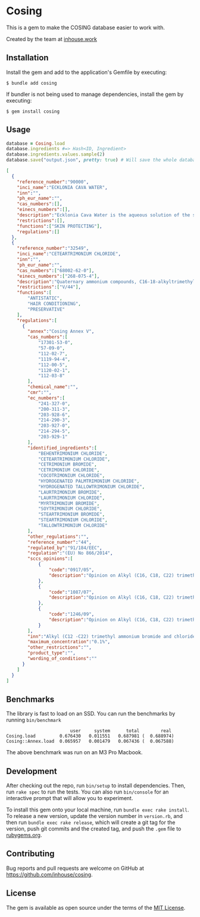 # Cosing

This is a gem to make the COSING database easier to work with.

Created by the team at [inhouse.work](https://www.inhouse.work)

## Installation

Install the gem and add to the application's Gemfile by executing:

    $ bundle add cosing

If bundler is not being used to manage dependencies, install the gem by executing:

    $ gem install cosing

## Usage


```ruby
database = Cosing.load
database.ingredients #=> Hash<ID, Ingredient>
database.ingredients.values.sample(2)
database.save("output.json", pretty: true) # Will save the whole database to a json file
```

```json
[
  {
    "reference_number":"90000",
    "inci_name":"ECKLONIA CAVA WATER",
    "inn":"",
    "ph_eur_name":"",
    "cas_numbers":[],
    "einecs_numbers":[],
    "description":"Ecklonia Cava Water is the aqueous solution of the steam distillates obtained from the whole plant, Ecklonia cava, Lessoniaceae.",
    "restrictions":[],
    "functions":["SKIN PROTECTING"],
    "regulations":[]
  },
  {
    "reference_number":"32549",
    "inci_name":"CETEARTRIMONIUM CHLORIDE",
    "inn":"",
    "ph_eur_name":"",
    "cas_numbers":["68002-62-0"],
    "einecs_numbers":["268-075-4"],
    "description":"Quaternary ammonium compounds, C16-18-alkyltrimethyl, chlorides",
    "restrictions":["V/44"],
    "functions":[
        "ANTISTATIC",
        "HAIR CONDITIONING",
        "PRESERVATIVE"
    ],
    "regulations":[
      {
        "annex":"Cosing Annex V",
        "cas_numbers":[
            "17301-53-0",
            "57-09-0",
            "112-02-7",
            "1119-94-4",
            "112-00-5",
            "1120-02-1",
            "112-03-8"
        ],
        "chemical_name":"",
        "cmr":"",
        "ec_numbers":[
            "241-327-0",
            "200-311-3",
            "203-928-6",
            "214-290-3",
            "203-927-0",
            "214-294-5",
            "203-929-1"
        ],
        "identified_ingredients":[
            "BEHENTRIMONIUM CHLORIDE",
            "CETEARTRIMONIUM CHLORIDE",
            "CETRIMONIUM BROMIDE",
            "CETRIMONIUM CHLORIDE",
            "COCOTRIMONIUM CHLORIDE",
            "HYDROGENATED PALMTRIMONIUM CHLORIDE",
            "HYDROGENATED TALLOWTRIMONIUM CHLORIDE",
            "LAURTRIMONIUM BROMIDE",
            "LAURTRIMONIUM CHLORIDE",
            "MYRTRIMONIUM BROMIDE",
            "SOYTRIMONIUM CHLORIDE",
            "STEARTRIMONIUM BROMIDE",
            "STEARTRIMONIUM CHLORIDE",
            "TALLOWTRIMONIUM CHLORIDE"
        ],
        "other_regulations":"",
        "reference_number":"44",
        "regulated_by":"91/184/EEC",
        "regulation":"(EU) No 866/2014",
        "sccs_opinions":[
            {
                "code":"0917/05",
                "description":"Opinion on Alkyl (C16, C18, C22) trimethylammonium chloride - For other uses than as a preservative"
            },
            {
                "code":"1087/07",
                "description":"Opinion on Alkyl (C16, C18, C22) trimethylammonium chloride - For other uses than as a preservative"
            },
            {
                "code":"1246/09",
                "description":"Opinion on Alkyl (C16, C18, C22) trimethylammonium chloride - For other uses than as a preservative"
            }
        ],
        "inn":"Alkyl (C12 -C22) trimethyl ammonium bromide and chloride",
        "maximum_concentration":"0.1%",
        "other_restrictions":"",
        "product_type":"",
        "wording_of_conditions":""
      }
    ]
  }
]
```

## Benchmarks

The library is fast to load on an SSD. You can run the benchmarks by running
`bin/benchmark`

```
                        user     system      total        real
Cosing.load         0.676430   0.011551   0.687981 (  0.688974)
Cosing::Annex.load  0.065957   0.001479   0.067436 (  0.067588)
```

The above benchmark was run on an M3 Pro Macbook.

## Development

After checking out the repo, run `bin/setup` to install dependencies. Then, run
`rake spec` to run the tests. You can also run `bin/console` for an interactive
prompt that will allow you to experiment.

To install this gem onto your local machine, run `bundle exec rake install`. To
release a new version, update the version number in `version.rb`, and then run
`bundle exec rake release`, which will create a git tag for the version, push
git commits and the created tag, and push the `.gem` file to
[rubygems.org](https://rubygems.org).

## Contributing

Bug reports and pull requests are welcome on GitHub at https://github.com/inhouse/cosing.

## License

The gem is available as open source under the terms of the [MIT License](https://opensource.org/licenses/MIT).
